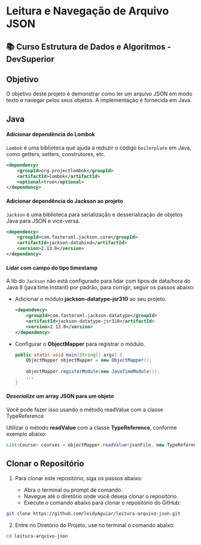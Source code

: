 # Leitura e Navegação de Arquivo JSON

## 📚 Curso Estrutura de Dados e Algoritmos - DevSuperior

## Objetivo
O objetivo deste projeto é demonstrar como ler um arquivo JSON em modo texto e navegar pelos seus objetos. A implementação é fornecida em Java.

## Java

#### Adicionar dependência do Lombok

```Lombok``` é uma biblioteca que ajuda a reduzir o código ```boilerplate``` em Java, como getters, setters, construtores, etc.

```xml
<dependency>
    <groupId>org.projectlombok</groupId>
    <artifactId>lombok</artifactId>
    <optional>true</optional>
</dependency>
```

#### Adicionar dependência do Jackson ao projeto

```Jackson``` é uma biblioteca para serialização e desserialização de objetos Java para JSON e vice-versa.

```xml
<dependency>
    <groupId>com.fasterxml.jackson.core</groupId>
    <artifactId>jackson-databind</artifactId>
    <version>2.13.0</version>
</dependency>
```

####  Lidar com campo do tipo timestamp

A lib do ```Jackson``` não está configurado para lidar com tipos de data/hora do Java 8 (java.time.Instant) por padrão, para corrigir, seguir os passos abaixo:

- Adicionar o módulo **jackson-datatype-jsr310** ao seu projeto.

    ```xml
    <dependency>
        <groupId>com.fasterxml.jackson.datatype</groupId>
        <artifactId>jackson-datatype-jsr310</artifactId>
        <version>2.13.0</version>
    </dependency>
    ```
- Configurar o **ObjectMapper** para registrar o módulo.

    ```java
    public static void main(String[] args) {
        ObjectMapper objectMapper = new ObjectMapper();
        
        objectMapper.registerModule(new JavaTimeModule());
        ...
    }
    ```

#### *Deserialize* um array JSON para um objeto

Você pode fazer isso usando o método readValue com a classe TypeReference

Utilizar o método **readValue** com a classe **TypeReference**, conforme exemplo abaixo:

```java
List<Course> courses = objectMapper.readValue(jsonFile, new TypeReference<List<Course>>() {});
```

## Clonar o Repositório

1. Para clonar este repositório, siga os passos abaixo:

   * Abra o terminal ou prompt de comando.
   * Navegue até o diretório onde você deseja clonar o repositório.
   * Execute o comando abaixo para clonar o repositório do GitHub:

```sh
git clone https://github.com/leidyAguiar/leitura-arquivo-json.git
```

2. Entre no Diretório do Projeto, use no terminal o comando abaixo:

```sh
cd leitura-arquivo-json
```